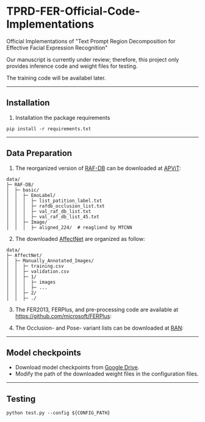 # TPRD-FER-Official-Code-Implementations
Official Implementations of "Text Prompt Region Decomposition for Effective Facial Expression Recognition"

Our manuscript is currently under review; therefore, this project only provides inference code and weight files for testing.

The training code will be availabel later.

---
## Installation
1. Installation the package requirements
```
pip install -r requirements.txt
```

---
## Data Preparation
1. The reorganized version of [RAF-DB](http://www.whdeng.cn/RAF/model1.html) can be downloaded at [APViT](https://github.com/youqingxiaozhua/APViT):
```
data/
├─ RAF-DB/
│  ├─ basic/
│  │  ├─ EmoLabel/
│  │  │  ├─ list_patition_label.txt
│  │  │  ├─ rafdb_occlusion_list.txt
│  │  │  ├─ val_raf_db_list.txt
│  │  │  ├─ val_raf_db_list_45.txt
│  │  ├─ Image/
│  │  │  ├─ aligned_224/  # reagliend by MTCNN
```

2. The downloaded [AffectNet](http://mohammadmahoor.com/affectnet/) are organized as follow:
```
data/
├─ AffectNet/
│  ├─ Manually_Annotated_Images/
│  │  ├─ training.csv
│  │  ├─ validation.csv
│  │  ├─ 1/
│  │  │  ├─ images
│  │  │  ├─ ...
│  │  ├─ 2/
│  │  ├─ ./
```

3. The FER2013, FERPlus, and pre-processing code are available at https://github.com/microsoft/FERPlus:

4. The Occlusion- and Pose- variant lists can be downloaded at [RAN](https://github.com/kaiwang960112/Challenge-condition-FER-dataset/):

---
## Model checkpoints
- Download model checkpoints from [Google Drive](https://drive.google.com/drive/folders/17KjAjADg2mVmsbBXZlm85Eos6Iif1zMv?usp=drive_link).
- Modify the path of the downloaded weight files in the configuration files.
---
## Testing
```
python test.py --config ${CONFIG_PATH}
```


